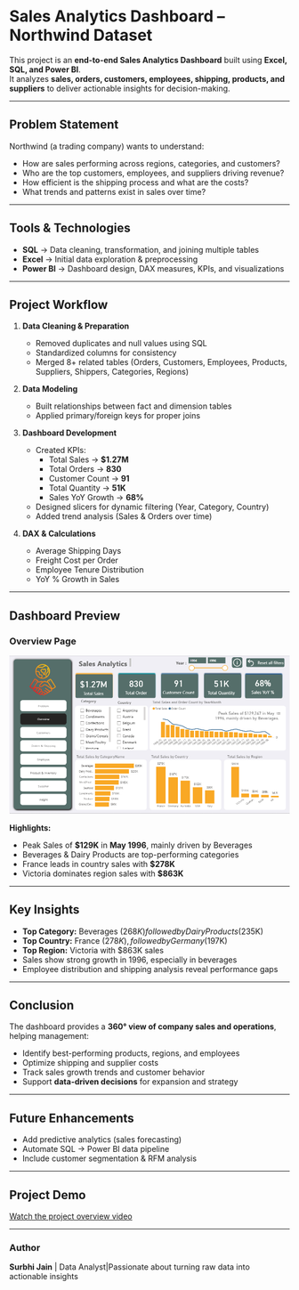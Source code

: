#  Sales Analytics Dashboard – Northwind Dataset

This project is an **end-to-end Sales Analytics Dashboard** built using **Excel, SQL, and Power BI**.  
It analyzes **sales, orders, customers, employees, shipping, products, and suppliers** to deliver actionable insights for decision-making.

---

##  Problem Statement
Northwind (a trading company) wants to understand:
- How are sales performing across regions, categories, and customers?  
- Who are the top customers, employees, and suppliers driving revenue?  
- How efficient is the shipping process and what are the costs?  
- What trends and patterns exist in sales over time?

---

##  Tools & Technologies
- **SQL** → Data cleaning, transformation, and joining multiple tables  
- **Excel** → Initial data exploration & preprocessing  
- **Power BI** → Dashboard design, DAX measures, KPIs, and visualizations  

---

##  Project Workflow
1. **Data Cleaning & Preparation**
   - Removed duplicates and null values using SQL  
   - Standardized columns for consistency  
   - Merged 8+ related tables (Orders, Customers, Employees, Products, Suppliers, Shippers, Categories, Regions)

2. **Data Modeling**
   - Built relationships between fact and dimension tables  
   - Applied primary/foreign keys for proper joins  

3. **Dashboard Development**
   - Created KPIs:
     - Total Sales → **$1.27M**
     - Total Orders → **830**
     - Customer Count → **91**
     - Total Quantity → **51K**
     - Sales YoY Growth → **68%**
   - Designed slicers for dynamic filtering (Year, Category, Country)  
   - Added trend analysis (Sales & Orders over time)

4. **DAX & Calculations**
   - Average Shipping Days  
   - Freight Cost per Order  
   - Employee Tenure Distribution  
   - YoY % Growth in Sales  

---

##  Dashboard Preview
### Overview Page
![Sales Analytics Dashboard](./Northwind%20overview%20Analysis.PNG)

**Highlights:**
- Peak Sales of **$129K** in **May 1996**, mainly driven by Beverages  
- Beverages & Dairy Products are top-performing categories  
- France leads in country sales with **$278K**  
- Victoria dominates region sales with **$863K**  

---

##  Key Insights
-  **Top Category:** Beverages ($268K) followed by Dairy Products ($235K)  
-  **Top Country:** France ($278K), followed by Germany ($197K)  
-  **Top Region:** Victoria with $863K sales  
-  Sales show strong growth in 1996, especially in beverages  
-  Employee distribution and shipping analysis reveal performance gaps  

---

##  Conclusion
The dashboard provides a **360° view of company sales and operations**, helping management:
- Identify best-performing products, regions, and employees  
- Optimize shipping and supplier costs  
- Track sales growth trends and customer behavior  
- Support **data-driven decisions** for expansion and strategy  

---

##  Future Enhancements
- Add predictive analytics (sales forecasting)  
- Automate SQL → Power BI data pipeline  
- Include customer segmentation & RFM analysis  

---
## Project Demo
[Watch the project overview video]([(https://drive.google.com/file/d/15cBHQZwxWVxupd9fIfcVBeltVLi6x9ss/view?usp=sharing)])

---
### Author  
**Surbhi Jain** | Data Analyst|Passionate about turning raw data into actionable insights 
